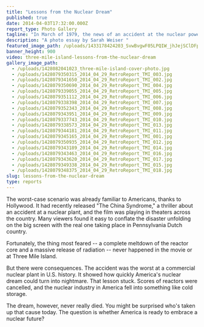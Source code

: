 ```yaml
---
title: "Lessons from the Nuclear Dream"
published: true
date: 2014-04-03T17:32:00.000Z
report_type: Photo Gallery
tagline: "In March of 1979, the news of an accident at the nuclear power plant at Three Mile Island near Harrisburg, Pennsylvania sent reporters rushing to the scene, while some 140,000 residents eventually fled from surrounding towns in fear and confusion."
description: "A photo essay by Sarah Weiser "
featured_image_path: /uploads/1433178424203_SvwBvgwF05LPQIW_jhJejSClDFpPagk8WzcS6SLv76kuEZaSxDlMXFMVCh05CX_juac66vHJrgyJyVFYGdjncnS5qHYxgS_R%3Ds1200
banner_height: 900
video: three-mile-island-lessons-from-the-nuclear-dream
gallery_image_path:
  - /uploads/1428082041023_three-mile-island-cover-photo.jpg
  - /uploads/1428079350315_2014_04_29_RetroReport_TMI_003.jpg
  - /uploads/1428079341650_2014_04_29_RetroReport_TMI_002.jpg
  - /uploads/1428079350690_2014_04_29_RetroReport_TMI_004.jpg
  - /uploads/1428079339055_2014_04_29_RetroReport_TMI_005.jpg
  - /uploads/1428079351112_2014_04_29_RetroReport_TMI_006.jpg
  - /uploads/1428079338398_2014_04_29_RetroReport_TMI_007.jpg
  - /uploads/1428079352343_2014_04_29_RetroReport_TMI_008.jpg
  - /uploads/1428079343951_2014_04_29_RetroReport_TMI_009.jpg
  - /uploads/1428079337743_2014_04_29_RetroReport_TMI_010.jpg
  - /uploads/1428079338573_2014_04_29_RetroReport_TMI_013.jpg
  - /uploads/1428079344181_2014_04_29_RetroReport_TMI_011.jpg
  - /uploads/1428079345165_2014_04_29_RetroReport_TMI_001.jpg
  - /uploads/1428079350935_2014_04_29_RetroReport_TMI_012.jpg
  - /uploads/1428079343189_2014_04_29_RetroReport_TMI_014.jpg
  - /uploads/1428079343463_2014_04_29_RetroReport_TMI_016.jpg
  - /uploads/1428079343620_2014_04_29_RetroReport_TMI_017.jpg
  - /uploads/1428079349338_2014_04_29_RetroReport_TMI_015.jpg
  - /uploads/1428079348375_2014_04_29_RetroReport_TMI_018.jpg
slug: lessons-from-the-nuclear-dream
type: reports
---
```


The worst-case scenario was already familiar to Americans, thanks to Hollywood. It had recently released "The China Syndrome," a thriller about an accident at a nuclear plant, and the film was playing in theaters across the country. Many viewers found it easy to conflate the disaster unfolding on the big screen with the real one taking place in Pennsylvania Dutch country.

Fortunately, the thing most feared -- a complete meltdown of the reactor core and a massive release of radiation -- never happened in the movie or at Three Mile Island.

But there were consequences. The accident was the worst at a commercial nuclear plant in U.S. history. It showed how quickly America's nuclear dream could turn into nightmare. That lesson stuck. Scores of reactors were cancelled, and the nuclear industry in America fell into something like cold storage.

The dream, however, never really died. You might be surprised who's taken up that cause today. The question is whether America is ready to embrace a nuclear future?
